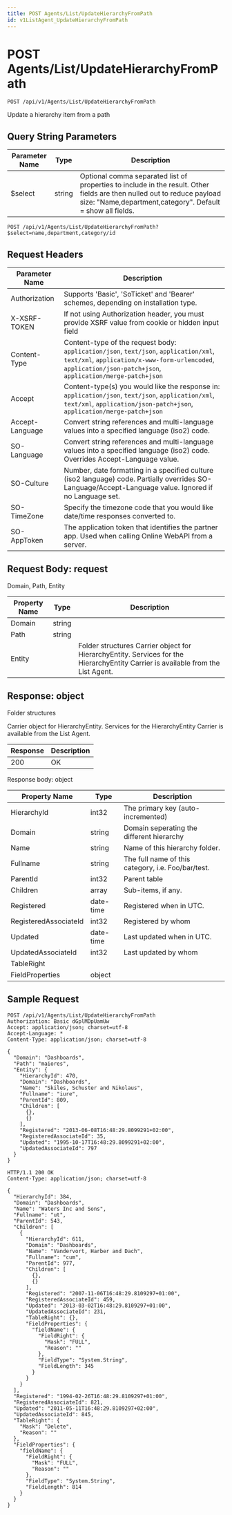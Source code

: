 ```yaml
---
title: POST Agents/List/UpdateHierarchyFromPath
id: v1ListAgent_UpdateHierarchyFromPath
---
```


# POST Agents/List/UpdateHierarchyFromPath

```http
POST /api/v1/Agents/List/UpdateHierarchyFromPath
```

Update a hierarchy item from a path







## Query String Parameters

| Parameter Name | Type |  Description |
|----------------|------|--------------|
| $select | string |  Optional comma separated list of properties to include in the result. Other fields are then nulled out to reduce payload size: "Name,department,category". Default = show all fields. |

```http
POST /api/v1/Agents/List/UpdateHierarchyFromPath?$select=name,department,category/id
```


## Request Headers

| Parameter Name | Description |
|----------------|-------------|
| Authorization  | Supports 'Basic', 'SoTicket' and 'Bearer' schemes, depending on installation type. |
| X-XSRF-TOKEN   | If not using Authorization header, you must provide XSRF value from cookie or hidden input field |
| Content-Type | Content-type of the request body: `application/json`, `text/json`, `application/xml`, `text/xml`, `application/x-www-form-urlencoded`, `application/json-patch+json`, `application/merge-patch+json` |
| Accept         | Content-type(s) you would like the response in: `application/json`, `text/json`, `application/xml`, `text/xml`, `application/json-patch+json`, `application/merge-patch+json` |
| Accept-Language | Convert string references and multi-language values into a specified language (iso2) code. |
| SO-Language | Convert string references and multi-language values into a specified language (iso2) code. Overrides Accept-Language value. |
| SO-Culture | Number, date formatting in a specified culture (iso2 language) code. Partially overrides SO-Language/Accept-Language value. Ignored if no Language set. |
| SO-TimeZone | Specify the timezone code that you would like date/time responses converted to. |
| SO-AppToken | The application token that identifies the partner app. Used when calling Online WebAPI from a server. |

## Request Body: request  

Domain, Path, Entity 

| Property Name | Type |  Description |
|----------------|------|--------------|
| Domain | string |  |
| Path | string |  |
| Entity |  | Folder structures <para /> Carrier object for HierarchyEntity. Services for the HierarchyEntity Carrier is available from the <see cref="T:SuperOffice.CRM.Services.IListAgent">List Agent</see>. |


## Response: object

Folder structures



Carrier object for HierarchyEntity.
Services for the HierarchyEntity Carrier is available from the <see cref="T:SuperOffice.CRM.Services.IListAgent">List Agent</see>.

| Response | Description |
|----------------|-------------|
| 200 | OK |

Response body: object

| Property Name | Type |  Description |
|----------------|------|--------------|
| HierarchyId | int32 | The primary key (auto-incremented) |
| Domain | string | Domain seperating the different hierarchy |
| Name | string | Name of this hierarchy folder. |
| Fullname | string | The full name of this category, i.e. Foo/bar/test. |
| ParentId | int32 | Parent table |
| Children | array | Sub-items, if any. |
| Registered | date-time | Registered when  in UTC. |
| RegisteredAssociateId | int32 | Registered by whom |
| Updated | date-time | Last updated when  in UTC. |
| UpdatedAssociateId | int32 | Last updated by whom |
| TableRight |  |  |
| FieldProperties | object |  |

## Sample Request

```http!
POST /api/v1/Agents/List/UpdateHierarchyFromPath
Authorization: Basic dGplMDpUamUw
Accept: application/json; charset=utf-8
Accept-Language: *
Content-Type: application/json; charset=utf-8

{
  "Domain": "Dashboards",
  "Path": "maiores",
  "Entity": {
    "HierarchyId": 470,
    "Domain": "Dashboards",
    "Name": "Skiles, Schuster and Nikolaus",
    "Fullname": "iure",
    "ParentId": 809,
    "Children": [
      {},
      {}
    ],
    "Registered": "2013-06-08T16:48:29.8099291+02:00",
    "RegisteredAssociateId": 35,
    "Updated": "1995-10-17T16:48:29.8099291+02:00",
    "UpdatedAssociateId": 797
  }
}
```

```http_
HTTP/1.1 200 OK
Content-Type: application/json; charset=utf-8

{
  "HierarchyId": 384,
  "Domain": "Dashboards",
  "Name": "Waters Inc and Sons",
  "Fullname": "ut",
  "ParentId": 543,
  "Children": [
    {
      "HierarchyId": 611,
      "Domain": "Dashboards",
      "Name": "Vandervort, Harber and Dach",
      "Fullname": "cum",
      "ParentId": 977,
      "Children": [
        {},
        {}
      ],
      "Registered": "2007-11-06T16:48:29.8109297+01:00",
      "RegisteredAssociateId": 459,
      "Updated": "2013-03-02T16:48:29.8109297+01:00",
      "UpdatedAssociateId": 231,
      "TableRight": {},
      "FieldProperties": {
        "fieldName": {
          "FieldRight": {
            "Mask": "FULL",
            "Reason": ""
          },
          "FieldType": "System.String",
          "FieldLength": 345
        }
      }
    }
  ],
  "Registered": "1994-02-26T16:48:29.8109297+01:00",
  "RegisteredAssociateId": 821,
  "Updated": "2011-05-11T16:48:29.8109297+02:00",
  "UpdatedAssociateId": 845,
  "TableRight": {
    "Mask": "Delete",
    "Reason": ""
  },
  "FieldProperties": {
    "fieldName": {
      "FieldRight": {
        "Mask": "FULL",
        "Reason": ""
      },
      "FieldType": "System.String",
      "FieldLength": 814
    }
  }
}
```